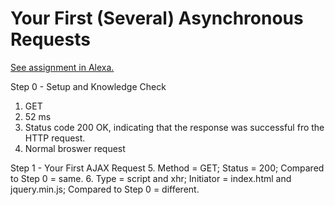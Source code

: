 # Your First (Several) Asynchronous Requests

[See assignment in Alexa.](https://alexa.bitmaker.co/cohorts/67/assignments/2055/latest)

Step 0 - Setup and Knowledge Check
1. GET
2. 52 ms
3. Status code 200 OK, indicating that the response was successful fro the HTTP request.
4. Normal broswer request

Step 1 - Your First AJAX Request
5. Method = GET; Status = 200;  Compared to Step 0 = same.
6. Type = script and xhr; Initiator = index.html and jquery.min.js; Compared to Step 0 = different.
